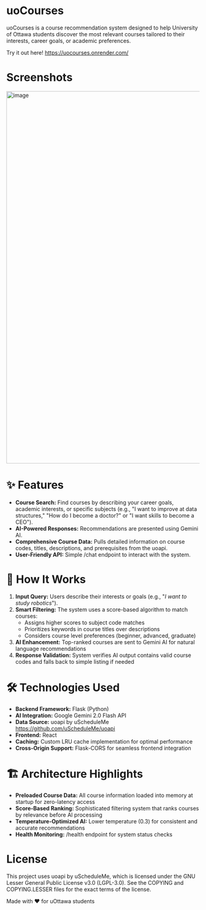 # uoCourses

uoCourses is a course recommendation system designed to help University of Ottawa students discover the most relevant courses tailored to their interests, career goals, or academic preferences.

Try it out here! https://uocourses.onrender.com/

# Screenshots
<img width="1896" height="970" alt="image" src="https://github.com/user-attachments/assets/8f37b202-9351-4de1-8cf8-142301d6edfc" />

# ✨ Features
* **Course Search:** Find courses by describing your career goals, academic interests, or specific subjects
(e.g., "I want to improve at data structures," "How do I become a doctor?" or "I want skills to become a CEO").
* **AI-Powered Responses:** Recommendations are presented using Gemini AI.
* **Comprehensive Course Data:** Pulls detailed information on course codes, titles, descriptions, and prerequisites from the uoapi.
* **User-Friendly API:** Simple /chat endpoint to interact with the system.
  
# 🚀 How It Works
1. **Input Query:** Users describe their interests or goals (e.g., "_I want to study robotics_").
2.  **Smart Filtering:** The system uses a score-based algorithm to match courses:
    * Assigns higher scores to subject code matches
    * Prioritizes keywords in course titles over descriptions
    * Considers course level preferences (beginner, advanced, graduate)
3. **AI Enhancement:** Top-ranked courses are sent to Gemini AI for natural language recommendations
4. **Response Validation:** System verifies AI output contains valid course codes and falls back to simple listing if needed

# 🛠️ Technologies Used
* **Backend Framework:** Flask (Python)
* **AI Integration:** Google Gemini 2.0 Flash API
* **Data Source:** uoapi by uScheduleMe https://github.com/uScheduleMe/uoapi
* **Frontend:** React
* **Caching:** Custom LRU cache implementation for optimal performance
* **Cross-Origin Support:** Flask-CORS for seamless frontend integration

# 🏗️ Architecture Highlights
* **Preloaded Course Data:** All course information loaded into memory at startup for zero-latency access
* **Score-Based Ranking:** Sophisticated filtering system that ranks courses by relevance before AI processing
* **Temperature-Optimized AI:** Lower temperature (0.3) for consistent and accurate recommendations
* **Health Monitoring:** /health endpoint for system status checks
  
# License
This project uses uoapi by uScheduleMe, which is licensed under the GNU Lesser General Public License v3.0 (LGPL-3.0). See the COPYING and COPYING.LESSER files for the exact terms of the license.

Made with ❤️ for uOttawa students
